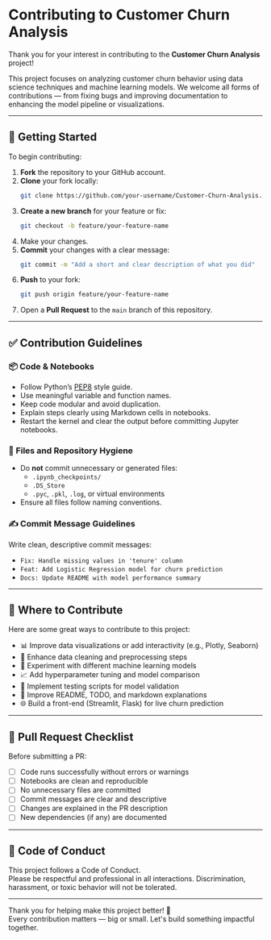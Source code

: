 # Contributing to Customer Churn Analysis

Thank you for your interest in contributing to the **Customer Churn Analysis** project!

This project focuses on analyzing customer churn behavior using data science techniques and machine learning models. We welcome all forms of contributions — from fixing bugs and improving documentation to enhancing the model pipeline or visualizations.

---

## 🧰 Getting Started

To begin contributing:

1. **Fork** the repository to your GitHub account.
2. **Clone** your fork locally:
   ```bash
   git clone https://github.com/your-username/Customer-Churn-Analysis.git
   ```
3. **Create a new branch** for your feature or fix:
   ```bash
   git checkout -b feature/your-feature-name
   ```
4. Make your changes.
5. **Commit** your changes with a clear message:
   ```bash
   git commit -m "Add a short and clear description of what you did"
   ```
6. **Push** to your fork:
   ```bash
   git push origin feature/your-feature-name
   ```
7. Open a **Pull Request** to the `main` branch of this repository.

---

## ✅ Contribution Guidelines

### 📦 Code & Notebooks

- Follow Python’s [PEP8](https://peps.python.org/pep-0008/) style guide.
- Use meaningful variable and function names.
- Keep code modular and avoid duplication.
- Explain steps clearly using Markdown cells in notebooks.
- Restart the kernel and clear the output before committing Jupyter notebooks.

### 📁 Files and Repository Hygiene

- Do **not** commit unnecessary or generated files:
  - `.ipynb_checkpoints/`
  - `.DS_Store`
  - `.pyc`, `.pkl`, `.log`, or virtual environments
- Ensure all files follow naming conventions.


### ✍️ Commit Message Guidelines

Write clean, descriptive commit messages:
- `Fix: Handle missing values in 'tenure' column`
- `Feat: Add Logistic Regression model for churn prediction`
- `Docs: Update README with model performance summary`

---

## 🚀 Where to Contribute

Here are some great ways to contribute to this project:

- 📊 Improve data visualizations or add interactivity (e.g., Plotly, Seaborn)
- 🧼 Enhance data cleaning and preprocessing steps
- 🤖 Experiment with different machine learning models
- 📈 Add hyperparameter tuning and model comparison
- 🧪 Implement testing scripts for model validation
- 📝 Improve README, TODO, and markdown explanations
- 🌐 Build a front-end (Streamlit, Flask) for live churn prediction

---

## 📄 Pull Request Checklist

Before submitting a PR:

- [ ] Code runs successfully without errors or warnings
- [ ] Notebooks are clean and reproducible
- [ ] No unnecessary files are committed
- [ ] Commit messages are clear and descriptive
- [ ] Changes are explained in the PR description
- [ ] New dependencies (if any) are documented

---

## 💬 Code of Conduct

This project follows a Code of Conduct.  
Please be respectful and professional in all interactions. Discrimination, harassment, or toxic behavior will not be tolerated.

---

Thank you for helping make this project better! 🙌  
Every contribution matters — big or small. Let's build something impactful together.
